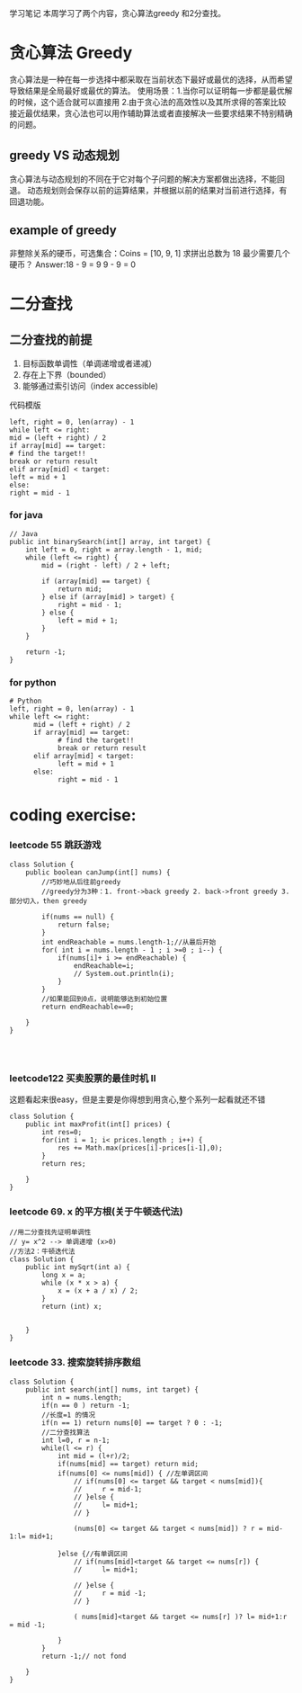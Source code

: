 学习笔记
本周学习了两个内容，贪心算法greedy 和2分查找。

# 贪心算法 Greedy
贪心算法是一种在每一步选择中都采取在当前状态下最好或最优的选择，从而希望导致结果是全局最好或最优的算法。
使用场景：1.当你可以证明每一步都是最优解的时候，这个适合就可以直接用
2.由于贪心法的高效性以及其所求得的答案比较接近最优结果，贪心法也可以用作辅助算法或者直接解决一些要求结果不特别精确的问题。


## greedy VS 动态规划
贪心算法与动态规划的不同在于它对每个子问题的解决方案都做出选择，不能回退。
动态规划则会保存以前的运算结果，并根据以前的结果对当前进行选择，有回退功能。

## example of greedy
非整除关系的硬币，可选集合：Coins = [10, 9, 1]
求拼出总数为 18 最少需要几个硬币？
Answer:18 - 9 = 9
      9 - 9 = 0


# 二分查找
## 二分查找的前提
1. 目标函数单调性（单调递增或者递减）
2. 存在上下界（bounded）
3. 能够通过索引访问（index accessible)

代码模版
```
left, right = 0, len(array) - 1
while left <= right:
mid = (left + right) / 2
if array[mid] == target:
# find the target!!
break or return result
elif array[mid] < target:
left = mid + 1
else:
right = mid - 1
```

### for java
```
// Java
public int binarySearch(int[] array, int target) {
    int left = 0, right = array.length - 1, mid;
    while (left <= right) {
        mid = (right - left) / 2 + left;

        if (array[mid] == target) {
            return mid;
        } else if (array[mid] > target) {
            right = mid - 1;
        } else {
            left = mid + 1;
        }
    }

    return -1;
}
```

### for python
```
# Python
left, right = 0, len(array) - 1 
while left <= right: 
	  mid = (left + right) / 2 
	  if array[mid] == target: 
		    # find the target!! 
		    break or return result 
	  elif array[mid] < target: 
		    left = mid + 1 
	  else: 
		    right = mid - 1
```

# coding exercise:
### leetcode 55 跳跃游戏
```
class Solution {
    public boolean canJump(int[] nums) {
        //巧妙地从后往前greedy
        //greedy分为3种：1. front->back greedy 2. back->front greedy 3. 部分切入，then greedy

        if(nums == null) {
            return false;
        }
        int endReachable = nums.length-1;//从最后开始
        for( int i = nums.length - 1 ; i >=0 ; i--) {
            if(nums[i]+ i >= endReachable) {
                endReachable=i;
                // System.out.println(i);
            }
        }
        //如果能回到0点，说明能够达到初始位置
        return endReachable==0;

    }
}




```
### leetcode122 买卖股票的最佳时机 II
这题看起来很easy，但是主要是你得想到用贪心,整个系列一起看就还不错
```
class Solution {
    public int maxProfit(int[] prices) {
        int res=0;
        for(int i = 1; i< prices.length ; i++) {
            res += Math.max(prices[i]-prices[i-1],0);
        }
        return res;
        
    }
}
```
### leetcode 69. x 的平方根(关于牛顿迭代法)

```
//用二分查找先证明单调性
// y= x^2 --> 单调递增 (x>0)
//方法2：牛顿迭代法
class Solution {
    public int mySqrt(int a) {
        long x = a;
        while (x * x > a) {
            x = (x + a / x) / 2;
        }
        return (int) x;


    }
}
```


### leetcode 33. 搜索旋转排序数组
```
class Solution {
    public int search(int[] nums, int target) {
        int n = nums.length;
        if(n == 0 ) return -1;
        //长度=1 的情况
        if(n == 1) return nums[0] == target ? 0 : -1;
        //二分查找算法
        int l=0, r = n-1;
        while(l <= r) {
            int mid = (l+r)/2;
            if(nums[mid] == target) return mid;
            if(nums[0] <= nums[mid]) { //左单调区间
                // if(nums[0] <= target && target < nums[mid]){
                //     r = mid-1;
                // }else {
                //     l= mid+1;
                // }

                (nums[0] <= target && target < nums[mid]) ? r = mid-1:l= mid+1;

            }else {//有单调区间
                // if(nums[mid]<target && target <= nums[r]) {
                //     l= mid+1;

                // }else {
                //     r = mid -1;
                // }

                ( nums[mid]<target && target <= nums[r] )? l= mid+1:r = mid -1;

            }
        }
        return -1;// not fond

    }
}
```
